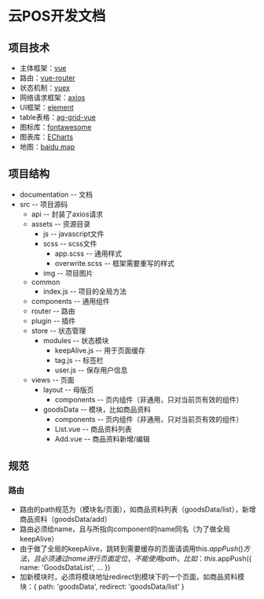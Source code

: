 # 云POS开发文档

## 项目技术

* 主体框架：[vue](https://cn.vuejs.org/)
* 路由：[vue-router](https://router.vuejs.org/zh/)
* 状态机制：[vuex](https://vuex.vuejs.org/zh/)
* 网络请求框架：[axios](https://www.npmjs.com/package/axios)
* UI框架：[element](http://element-cn.eleme.io/#/zh-CN/component/installation)
* table表格：[ag-grid-vue](https://www.ag-grid.com/)
* 图标库：[fontawesome](https://fontawesome.com/?from=io)
* 图表库：[ECharts](http://echarts.baidu.com/index.html)
* 地图：[baidu map](https://lbsyun.baidu.com/)

## 项目结构

* documentation -- 文档
* src -- 项目源码
  * api -- 封装了axios请求
  * assets -- 资源目录
    * js -- javascript文件
    * scss -- scss文件
      * app.scss -- 通用样式
      * overwrite.scss -- 框架需要重写的样式
    * img -- 项目图片
  * common
    * index.js -- 项目的全局方法
  * components -- 通用组件
  * router -- 路由
  * plugin -- 插件
  * store -- 状态管理
    * modules -- 状态模块
      * keepAlive.js -- 用于页面缓存
      * tag.js -- 标签栏
      * user.js -- 保存用户信息
  * views -- 页面
    * layout -- 母版页
      * components -- 页内组件（非通用，只对当前页有效的组件）
    * goodsData -- 模块，比如商品资料
      * components -- 页内组件（非通用，只对当前页有效的组件）
      * List.vue -- 商品资料列表
      * Add.vue -- 商品资料新增/编辑

## 规范

### 路由

* 路由的path规范为（模块名/页面），如商品资料列表（goodsData/list），新增商品资料（goodsData/add）
* 路由必须给name，且与所指向component的name同名（为了做全局keepAlive）
* 由于做了全局的keepAlive，跳转到需要缓存的页面请调用this.$appPush()方法，且必须通过name进行页面定位，不能使用path，比如：this.$appPush({ name: 'GoodsDataList', ... })
* 加新模块时，必须将模块地址redirect到模块下的一个页面，如商品资料模块：{ path: 'goodsData', redirect: 'goodsData/list' }